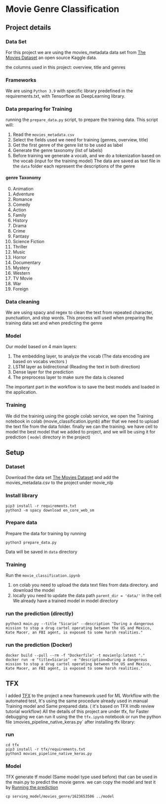 # Movie Genre Classification
## Project details
### Data Set
For this project we are using the movies_metadata data set from [The Movies Dataset](https://www.kaggle.com/rounakbanik/the-movies-dataset/version/7#movies_metadata.csv) an open source Kaggle data.

the columns used in this project: overview, title and genres
### Frameworks
We are using `Python 3.9` with specific library predefined in the requirements.txt, with Tensorflow as DeepLearning library.

### Data preparing for Training
running the `prepare_data.py` script, to prepare the training data.
This script will:
1) Read the `movies_metadata.csv`
2) Select the fields used we need for training (genres, overview, title)
3) Get the first genre of the genre list to be used as label
4) Generate the genre taxonomy (list of labels)
5) Before training we generate a vocab, and we do a tokenization based on the vocab (input for the training model)
The data are saved as text file in the `data` folder each represent the descriptions of the genre

#### genre Taxonomy
0) Animation
1) Adventure
2) Romance
3) Comedy
4) Action
5) Family
6) History
7) Drama
8) Crime
9) Fantasy
10) Science Fiction
11) Thriller
12) Music
13) Horror
14) Documentary
15) Mystery
16) Western
17) TV Movie
18) War
19) Foreign

### Data cleaning
We are using spacy and regex to clean the text from repeated character, punctuation, and stop words.
This process will used when preparing the training data set and when predicting the genre

### Model
Our model based on 4 main layers:
1) The embedding layer, to analyze the vocab (The data encoding are based on vocabs vectors )
2) LSTM layer as bidirectional (Reading the text in both direction)
3) Dense layer for the prediction
4) The preprocess layer to make sure the data is cleaned

The important part in the workflow is to save the best models and loaded in the application.

### Training
We did the training using the google colab service,
we open the Training notebook in colab (movie_classification.ipynb) after that we need to upload the text file from the data folder. finally we can the training.
we have cell to model the best model that we added to project, and we will be using it for prediction ( `model` directory in the project)

## Setup

### Dataset
Download the data set [The Movies Dataset](https://www.kaggle.com/rounakbanik/the-movies-dataset/version/7#movies_metadata.csv) and add the movies_metadata.csv to the project under movie_nlp

### Install library
```
pip3 install -r requirements.txt
python3 -m spacy download en_core_web_sm
```
### Prepare data
Prepare the data for training by running
```
python3 prepare_data.py
```
Data will be saved in `data` directory

### Training
Run the `movie_classification.ipynb`
1) on colab you need to upload the data text files from data directory. and download the model
2) locally you need to update the data path `parent_dir = 'data/'` in the cell
We already have a trained model in model directory

### run the prediction (directly)
```
python3 main.py --title "Sicario" --description "During a dangerous mission to stop a drug cartel operating between the US and Mexico, Kate Macer, an FBI agent, is exposed to some harsh realities."
```
### run the prediction (Docker)

```
docker build --pull --rm -f "Dockerfile" -t movienlp:latest "."
docker run -e "title=Sicario" -e "description=During a dangerous mission to stop a drug cartel operating between the US and Mexico, Kate Macer, an FBI agent, is exposed to some harsh realities."
```

## TFX
I added [TFX](https://www.tensorflow.org/tfx) to the project a new framework used for ML Workflow with the automated test, It's using the same procedure already used in manual Training model and Same prepared data. ( it's based on TFX imdb review tutorial workflow)
All the details of this project are under tfx, for Faster debugging we can run it using the the `tfx.ipynb` notebook or run the python file `1`movies_pipeline_native_keras.py` after installing tfx library:

### run
```
cd tfx
pip3 install -r tfx/requirements.txt
python3 movies_pipeline_native_keras.py
```
### Model
TFX generate tf model (Same model type used before) that can be used in the main.py to predict the movie genre.
we can copy the model and test it by [Running the prediction](#run-the-prediction-directly)
```
cp serving_model/movies_genre/1623653506 ../model
```
